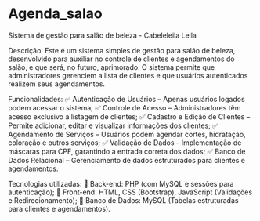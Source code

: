# Agenda_salao
Sistema de gestão para salão de beleza - Cabeleleila Leila

Descrição:
Este é um sistema simples de gestão para salão de beleza, desenvolvido para auxiliar no controle de clientes e agendamentos do salão, e que será, no futuro, aprimorado.
O sistema permite que administradores gerenciem a lista de clientes e que usuários autenticados realizem seus agendamentos.

Funcionalidades:
✅ Autenticação de Usuários – Apenas usuários logados podem acessar o sistema;
✅ Controle de Acesso – Administradores têm acesso exclusivo à listagem de clientes;
✅ Cadastro e Edição de Clientes – Permite adicionar, editar e visualizar informações dos clientes;
✅ Agendamento de Serviços – Usuários podem agendar cortes, hidratação, coloração e outros serviços;
✅ Validação de Dados – Implementação de máscaras para CPF, garantindo a entrada correta dos dados;
✅ Banco de Dados Relacional – Gerenciamento de dados estruturados para clientes e agendamentos.

Tecnologias utilizadas:
🔹 Back-end: PHP (com MySQL e sessões para autenticação);
🔹 Front-end: HTML, CSS (Bootstrap), JavaScript (Validações e Redirecionamento);
🔹 Banco de Dados: MySQL (Tabelas estruturadas para clientes e agendamentos).

